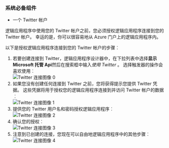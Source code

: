 ### <a name="prerequisites"></a>系统必备组件
- 一个 Twitter 帐户 

逻辑应用程序中使用您的 Twitter 帐户之前，您必须授权逻辑应用程序连接到您的 Twitter 帐户。 幸运的是，你可以很容易地从 Azure 门户上的逻辑应用程序内。 

以下是授权逻辑应用程序连接到您的 Twitter 帐户的步骤︰

1. 若要创建连接到 Twitter，逻辑应用程序设计器中，在下拉列表中选择**显示 Microsoft 托管 Api**然后在搜索框中输入*使用 Twitter* 。 选择触发器的操作会喜欢使用︰  
  ![Twitter 连接图像 0](./media/connectors-create-api-twitter/twitter-0.png)
2. 如果您没有创建任何连接到 Twitter 之前，您将获得提示您提供 Twitter 凭据。 这些凭据将用于授权您的逻辑应用程序连接到并访问 Twitter 帐户的数据︰  
  ![Twitter 连接图像 1](./media/connectors-create-api-twitter/twitter-1.png)  
3. 提供您的 Twitter 用户名和密码授权逻辑应用程序︰  
  ![Twitter 连接图像 2](./media/connectors-create-api-twitter/twitter-2.png)  
4. 确认您的授权︰  
  ![Twitter 连接图像 3](./media/connectors-create-api-twitter/twitter-3.png)  
6. 注意到已创建的连接，您现在可以自由地逻辑应用程序中的其他步骤︰  
  ![Twitter 连接图像 4](./media/connectors-create-api-twitter/twitter-4.png)